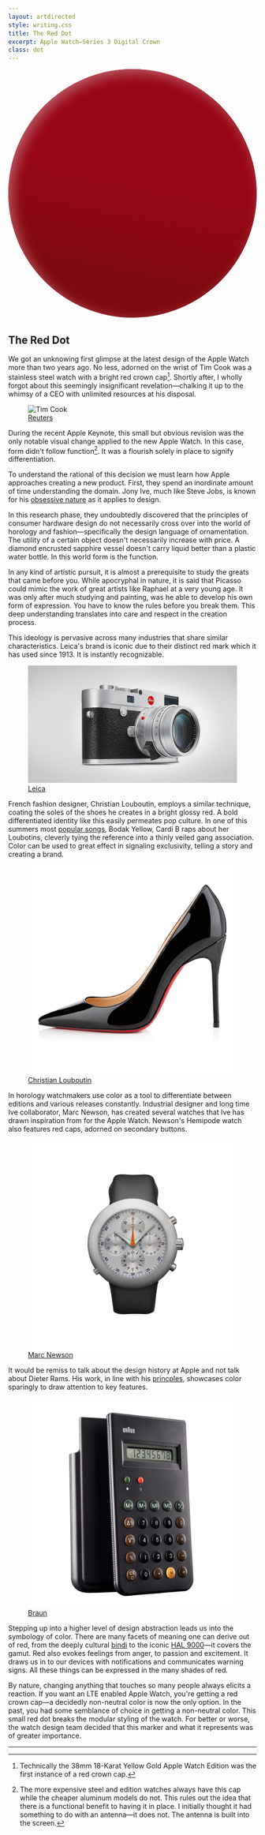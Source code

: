```yaml
---
layout: artdirected
style: writing.css
title: The Red Dot
excerpt: Apple Watch—Series 3 Digital Crown
class: dot
---
```


<svg class="inline" xmlns="http://www.w3.org/2000/svg" viewBox="0 0 63 63" xmlns:xlink="http://www.w3.org/1999/xlink">
  <defs>
    <linearGradient id="a" x1="100%" x2="91.6294643%" y1="50%" y2="93.2694692%">
      <stop stop-color="#990716" offset="0%"/>
      <stop stop-color="#800A10" offset="100%"/>
    </linearGradient>
    <circle id="b" cx="31.5" cy="31.5" r="31.5"/>
    <filter id="c" width="106.3%" height="106.3%" x="-3.2%" y="-3.2%" filterUnits="objectBoundingBox">
      <feGaussianBlur stdDeviation="1.5" in="SourceAlpha" result="shadowBlurInner1"/>
      <feOffset dx="1" dy="1" in="shadowBlurInner1" result="shadowOffsetInner1"/>
      <feComposite in="shadowOffsetInner1" in2="SourceAlpha" operator="arithmetic" k2="-1" k3="1" result="shadowInnerInner1"/>
      <feColorMatrix values="0 0 0 0 0.517647059 0 0 0 0 0.129411765 0 0 0 0 0.164705882 0 0 0 0.908910779 0" in="shadowInnerInner1"/>
    </filter>
  </defs>
  <g fill="none" fill-rule="evenodd">
    <use fill="url(#a)" xlink:href="#b"/>
    <use fill="#000" filter="url(#c)" xlink:href="#b"/>
  </g>
</svg>

## The Red Dot

We got an unknowing first glimpse at the latest design of the Apple Watch more than two years ago. No less, adorned on the wrist of Tim Cook was a stainless steel watch with a bright red crown cap[^1]. Shortly after, I wholly forgot about this seemingly insignificant revelation—chalking it up to the whimsy of a CEO with unlimited resources at his disposal.

<figure>
  <img src="/assets/img/red-dot/tim.jpg" alt="Tim Cook"/>
  <figcaption>
    <a href="https://www.reuters.com">Reuters</a>
  </figcaption>
</figure>

During the recent Apple Keynote, this small but obvious revision was the only notable visual change applied to the new Apple Watch. In this case, form didn't follow function[^2]. It was a flourish solely in place to signify differentiation.

To understand the rational of this decision we must learn how Apple approaches creating a new product. First, they spend an inordinate amount of time understanding the domain. Jony Ive, much like Steve Jobs, is known for his [obsessive nature](https://www.wired.com/2015/04/the-apple-watch/) as it applies to design.

In this research phase, they undoubtedly discovered that the principles of consumer hardware design do not necessarily cross over into the world of horology and fashion—specifically the design language of ornamentation. The utility of a certain object doesn't necessarily increase with price. A diamond encrusted sapphire vessel doesn't carry liquid better than a plastic water bottle. In this world form is the function.

In any kind of artistic pursuit, it is almost a prerequisite to study the greats that came before you. While apocryphal in nature, it is said that Picasso could mimic the work of great artists like Raphael at a very young age. It was only after much studying and painting, was he able to develop his own form of expression. You have to know the rules before you break them. This deep understanding translates into care and respect in the creation process.

This ideology is pervasive across many industries that share similar characteristics. Leica's brand is iconic due to their distinct red mark which it has used since 1913. It is instantly recognizable.

<figure>
  <img src="/assets/img/red-dot/leica-silver.jpg" alt="Leica M-System"/>
  <figcaption>
    <a href="https://us.leica-camera.com">Leica</a>
  </figcaption>
</figure>

French fashion designer, Christian Louboutin, employs a similar technique, coating the soles of the shoes he creates in a bright glossy red. A bold differentiated identity like this easily permeates pop culture. In one of this summers most [popular songs](https://www.nytimes.com/2017/08/23/arts/music/cardi-b-bodak-yellow.html), Bodak Yellow, Cardi B raps about her Loubotins, cleverly tying the reference into a thinly veiled gang association. Color can be used to great effect in signaling exclusivity, telling a story and creating a brand.

<figure>
  <img src="/assets/img/red-dot/louboutin.jpg" alt="Decollete 554"/>
  <figcaption>
    <a href="http://us.christianlouboutin.com/us_en/shop/women/decollete-554.html">Christian Louboutin</a>
  </figcaption>
</figure>

In horology watchmakers use color as a tool to differentiate between editions and various releases constantly. Industrial designer and long time Ive collaborator, Marc Newson, has created several watches that Ive has drawn inspiration from for the Apple Watch. Newson's Hemipode watch also features red caps, adorned on secondary buttons.

<figure class="inline">
  <img src="/assets/img/red-dot/hemipode.jpg" alt="Hemipode Watch"/>
  <figcaption>
    <a href="http://marc-newson.com/hemipode-watch/">Marc Newson</a>
  </figcaption>
</figure>

It would be remiss to talk about the design history at Apple and not talk about Dieter Rams. His work, in line with his [princples](https://www.vitsoe.com/us/about/good-design), showcases color sparingly to draw attention to key features.

<figure class="inline">
  <img src="/assets/img/red-dot/braun.jpg" alt="Dieter Rams Braun Calculator"/>
  <figcaption>
    <a href="http://www.braun-clocks.com">Braun</a>
  </figcaption>
</figure>

Stepping up into a higher level of design abstraction leads us into the symbology of color. There are many facets of meaning one can derive out of red, from the deeply cultural [bindi](https://en.wikipedia.org/wiki/Bindi_(decoration)) to the iconic [HAL 9000](https://en.wikipedia.org/wiki/HAL_9000)—it covers the gamut. Red also evokes feelings from anger, to passion and excitement. It draws us in to our devices with notifications and communicates warning signs. All these things can be expressed in the many shades of red.

By nature, changing anything that touches so many people always elicits a reaction. If you want an LTE enabled Apple Watch, you're getting a red crown cap—a decidedly non-neutral color is now the only option. In the past, you had some semblance of choice in getting a non-neutral color. This small red dot breaks the modular styling of the watch. For better or worse, the watch design team decided that this marker and what it represents was of greater importance.

***

[^1]: Technically the 38mm 18-Karat Yellow Gold Apple Watch Edition was the first instance of a red crown cap.
[^2]: The more expensive steel and edition watches always have this cap while the cheaper aluminum models do not. This rules out the idea that there is a functional benefit to having it in place. I initially thought it had something to do with an antenna—it does not. The antenna is built into the screen.
